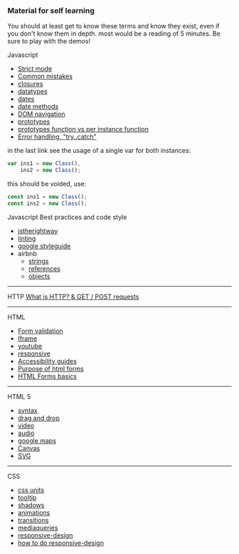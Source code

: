 ### Material for self learning
You should at least get to know these terms and know they exist,
even if you don't know them in depth.
most would be a reading of 5 minutes. Be sure to play with the demos!

Javascript
- [Strict mode](https://www.w3schools.com/js/js_strict.asp)
- [Common mistakes](https://www.w3schools.com/js/js_mistakes.asp)
- [closures](https://www.w3schools.com/js/js_function_closures.asp)
- [datatypes](https://www.w3schools.com/js/js_datatypes.asp)
- [dates](https://www.w3schools.com/js/js_dates.asp)
- [date methods](https://www.w3schools.com/js/js_date_methods.asp)
- [DOM navigation](https://www.w3schools.com/js/js_htmldom_navigation.asp)
- [prototypes](https://www.w3schools.com/js/js_object_prototypes.asp)
- [prototypes function vs per instance function](https://stackoverflow.com/questions/4508313/advantages-of-using-prototype-vs-defining-methods-straight-in-the-constructor)
- [Error handling, "try..catch"](https://javascript.info/try-catch)

in the last link see the usage of a single var for both instances:
``` js
var ins1 = new Class(),
    ins2 = new Class();
```
this should be voided, use:

``` js
const ins1 = new Class();
const ins2 = new Class();
```

 Javascript Best practices and code style
- [jstherightway](http://jstherightway.org/#js-code-style)
- [linting](http://jshint.com/)
- [google styleguide](https://google.github.io/styleguide/javascriptguide.xml)
- airbnb
    - [strings](https://github.com/airbnb/javascript#strings)
    - [references](https://github.com/airbnb/javascript#references)
    - [objects](https://github.com/airbnb/javascript#objects)

---
HTTP
[What is HTTP? & GET / POST requests](https://www.w3schools.com/tags/ref_httpmethods.asp)

---

 HTML
 - [Form validation](https://developer.mozilla.org/en-US/docs/Learn/HTML/Forms/Form_validation)
 - [Iframe](https://www.w3schools.com/html/html_iframe.asp)
 - [youtube](https://www.w3schools.com/html/html_youtube.asp)
 - [responsive](https://www.w3schools.com/html/html_responsive.asp)
 - [Accessibility guides](https://developer.mozilla.org/en-US/docs/Learn/Accessibility/WAI-ARIA_basics)
 - [Purpose of html forms](https://stackoverflow.com/questions/31066693/what-is-the-purpose-of-the-html-form-tag)
 - [HTML Forms basics](https://www.w3schools.com/html/html_forms.asp)

---

 HTML 5
 - [syntax](https://www.w3schools.com/html/html5_syntax.asp)
 - [drag and drop](https://www.w3schools.com/html/html5_draganddrop.asp)
 - [video](https://www.w3schools.com/html/html5_video.asp)
 - [audio](https://www.w3schools.com/html/html5_audio.asp)
 - [google maps](https://www.w3schools.com/html/html_googlemaps.asp)
 - [Canvas](https://www.w3schools.com/html/html5_canvas.asp)
 - [SVG](https://www.w3schools.com/html/html5_svg.asp)

---

CSS
 - [css units](https://www.w3schools.com/cssref/css_units.asp)
 - [tooltip](https://www.w3schools.com/css/css_tooltip.asp)
 - [shadows](https://www.w3schools.com/css/css3_shadows.asp)
 - [animations](https://www.w3schools.com/css/css3_animations.asp)
 - [transitions](https://www.w3schools.com/css/css3_transitions.asp)
 - [mediaqueries](https://www.w3schools.com/css/css3_mediaqueries.asp)
 - [responsive-design](https://internetingishard.com/html-and-css/responsive-design/)
 - [how to do responsive-design](https://www.creativebloq.com/web-design/how-do-responsive-web-design-real-world-71621320)
